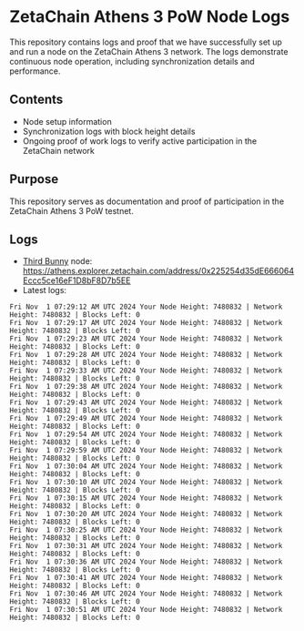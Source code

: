 # ZetaChain Athens 3 PoW Node Logs
This repository contains logs and proof that we have successfully set up and run a node on the ZetaChain Athens 3 network. The logs demonstrate continuous node operation, including synchronization details and performance.

## Contents
- Node setup information
- Synchronization logs with block height details
- Ongoing proof of work logs to verify active participation in the ZetaChain network

## Purpose
This repository serves as documentation and proof of participation in the ZetaChain Athens 3 PoW testnet.

## Logs

- [Third Bunny](https://thirdbunny.xyz/) node: https://athens.explorer.zetachain.com/address/0x225254d35dE666064Eccc5ce16eF1D8bF8D7b5EE
- Latest logs:
```
Fri Nov  1 07:29:12 AM UTC 2024 Your Node Height: 7480832 | Network Height: 7480832 | Blocks Left: 0
Fri Nov  1 07:29:17 AM UTC 2024 Your Node Height: 7480832 | Network Height: 7480832 | Blocks Left: 0
Fri Nov  1 07:29:23 AM UTC 2024 Your Node Height: 7480832 | Network Height: 7480832 | Blocks Left: 0
Fri Nov  1 07:29:28 AM UTC 2024 Your Node Height: 7480832 | Network Height: 7480832 | Blocks Left: 0
Fri Nov  1 07:29:33 AM UTC 2024 Your Node Height: 7480832 | Network Height: 7480832 | Blocks Left: 0
Fri Nov  1 07:29:38 AM UTC 2024 Your Node Height: 7480832 | Network Height: 7480832 | Blocks Left: 0
Fri Nov  1 07:29:43 AM UTC 2024 Your Node Height: 7480832 | Network Height: 7480832 | Blocks Left: 0
Fri Nov  1 07:29:49 AM UTC 2024 Your Node Height: 7480832 | Network Height: 7480832 | Blocks Left: 0
Fri Nov  1 07:29:54 AM UTC 2024 Your Node Height: 7480832 | Network Height: 7480832 | Blocks Left: 0
Fri Nov  1 07:29:59 AM UTC 2024 Your Node Height: 7480832 | Network Height: 7480832 | Blocks Left: 0
Fri Nov  1 07:30:04 AM UTC 2024 Your Node Height: 7480832 | Network Height: 7480832 | Blocks Left: 0
Fri Nov  1 07:30:10 AM UTC 2024 Your Node Height: 7480832 | Network Height: 7480832 | Blocks Left: 0
Fri Nov  1 07:30:15 AM UTC 2024 Your Node Height: 7480832 | Network Height: 7480832 | Blocks Left: 0
Fri Nov  1 07:30:20 AM UTC 2024 Your Node Height: 7480832 | Network Height: 7480832 | Blocks Left: 0
Fri Nov  1 07:30:25 AM UTC 2024 Your Node Height: 7480832 | Network Height: 7480832 | Blocks Left: 0
Fri Nov  1 07:30:31 AM UTC 2024 Your Node Height: 7480832 | Network Height: 7480832 | Blocks Left: 0
Fri Nov  1 07:30:36 AM UTC 2024 Your Node Height: 7480832 | Network Height: 7480832 | Blocks Left: 0
Fri Nov  1 07:30:41 AM UTC 2024 Your Node Height: 7480832 | Network Height: 7480832 | Blocks Left: 0
Fri Nov  1 07:30:46 AM UTC 2024 Your Node Height: 7480832 | Network Height: 7480832 | Blocks Left: 0
Fri Nov  1 07:30:51 AM UTC 2024 Your Node Height: 7480832 | Network Height: 7480832 | Blocks Left: 0
```
